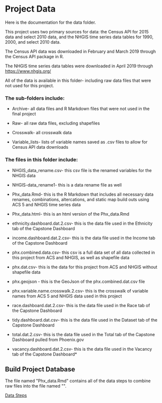 # Project Data

Here is the documentation for the data folder.

This project uses two primary sources for data: the Census API for 2015 data and select 2010 data, and the NHGIS time series data tables for 1990, 2000, and select 2010 data.

The Census API data was downloaded in February and March 2019 through the Census API package in R.

The NHGIS time series data tables were downloaded in April 2019 through https://www.nhgis.org/

All of the data is available in this folder- including raw data files that were not used for this project.

### The sub-folders include:

* Archive- all data files and R Markdown files that were not used in the final project

* Raw- all raw data files, excluding shapefiles

* Crosswalk- all crosswalk data

* Variable_lists- lists of variable names saved as .csv files to allow for Census API data downloads

### The files in this folder include:

* NHGIS_data_rename.csv- this csv file is the renamed variables for the NHGIS data

* NHGIS-data_rename1- this is a data rename file as well

* Phx_data.Rmd- this is the R Markdown that includes all necessary data renames, combinations, altercations, and static map build outs using ACS 5 and NHGIS time series data

* Phx_data.html- this is an html version of the Phx_data.Rmd

* ethnicity.dashboard.dat.2.csv- this is the data file used in the Ethnicity tab of the Capstone Dashboard
* income.dashboard.dat.2.csv- this is the data file used in the Income tab of the Capstone Dashboard
* phx.combined.data.csv- this csv is a full data set of all data collected in this project from ACS and NHGIS, as well as shapefile data
* phx.dat.csv- this is the data for this project from ACS and NHGIS without shapefile data
* phx.geojson - this is the GeoJson of the phx.combined.dat.csv file
* phx.variable.name.crosswalk.2.csv- this is the crosswalk of variable names from ACS 5 and NHGIS data used in this project
* race.dashboard.dat.2.csv- this is the data file used in the Race tab of the Capstone Dashboard
* tidy.dashboard.dat.csv- this is the data file used in the Dataset tab of the Capstone Dashboard
* total.dat.2.csv- this is the data file used in the Total tab of the Capstone Dashboard pulled from Phoenix.gov
* vacancy.dashboard.dat.2.csv- this is the data file used in the Vacancy tab of the Capstone Dashboard* 

## Build Project Database

The file named "Phx_data.Rmd" contains all of the data steps to combine raw files into the file named "". 

[Data Steps](https://lecy.github.io/neighborhood_change_phx/data-steps.html)  

